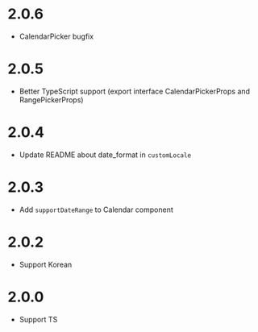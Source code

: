 # 2.0.6

- CalendarPicker bugfix

# 2.0.5

- Better TypeScript support (export interface CalendarPickerProps and RangePickerProps)

# 2.0.4

- Update README about date_format in ```customLocale```

# 2.0.3

- Add ```supportDateRange``` to Calendar component

# 2.0.2

- Support Korean

# 2.0.0

- Support TS